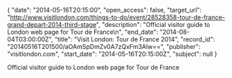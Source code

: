 {
  "date": "2014-05-16T20:15:00", 
  "open_access": false, 
  "target_url": "http://www.visitlondon.com/things-to-do/event/28528358-tour-de-france-grand-depart-2014-third-stage", 
  "description": "Official visitor guide to London web page for Tour de France\n", 
  "end_date": "2014-08-04T03:00:00Z", 
  "title": "Visit London: Tour de France 2014", 
  "record_id": "20140516T201500/aOAmSpDmZv0A7zQxFm3Alw==", 
  "publisher": "visitlondon.com", 
  "start_date": "2014-05-16T20:15:00Z", 
  "subject": null
}

Official visitor guide to London web page for Tour de France
